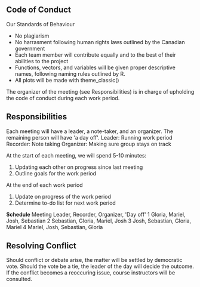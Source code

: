 
## Code of Conduct

Our Standards of Behaviour
- No plagiarism
- No harrasment following human rights laws outlined by the Canadian government
- Each team member will contribute equally and to the best of their abilities to the project
- Functions, vectors, and variables will be given proper descriptive names, following naming rules outlined by R. 
- All plots will be made with theme_classic()

The organizer of the meeting (see Responsibilities) is in charge of upholding the code of conduct during each work period.

## Responsibilities
Each meeting will have a leader, a note-taker, and an organizer. The remaining person will have 'a day off'.
  Leader: Running work period
  Recorder: Note taking
  Organizer: Making sure group stays on track

At the start of each meeting, we will spend 5-10 minutes:
  1. Updating each other on progress since last meeting
  2. Outline goals for the work period

At the end of each work period
  1. Update on progress of the work period
  2. Determine to-do list for next work period
  
**Schedule**
Meeting   Leader,      Recorder,    Organizer,   'Day off'
1         Gloria,      Mariel,      Josh,         Sebastian
2         Sebastian,   Gloria,     Mariel,       Josh
3         Josh,        Sebastian,   Gloria,       Mariel
4         Mariel,      Josh,        Sebastian,    Gloria


## Resolving Conflict
Should conflict or debate arise, the matter will be settled by democratic vote.
Should the vote be a tie, the leader of the day will decide the outcome.
If the conflict becomes a reoccuring issue, course instructors will be consulted.
